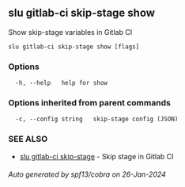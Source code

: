 ## slu gitlab-ci skip-stage show

Show skip-stage variables in Gitlab CI

```
slu gitlab-ci skip-stage show [flags]
```

### Options

```
  -h, --help   help for show
```

### Options inherited from parent commands

```
  -c, --config string   skip-stage config (JSON)
```

### SEE ALSO

* [slu gitlab-ci skip-stage](slu_gitlab-ci_skip-stage.md)	 - Skip stage in Gitlab CI

###### Auto generated by spf13/cobra on 26-Jan-2024
